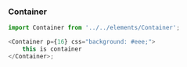 ### Container

```js
import Container from '../../elements/Container';

<Container p={16} css="background: #eee;">
	this is container
</Container>;
```
